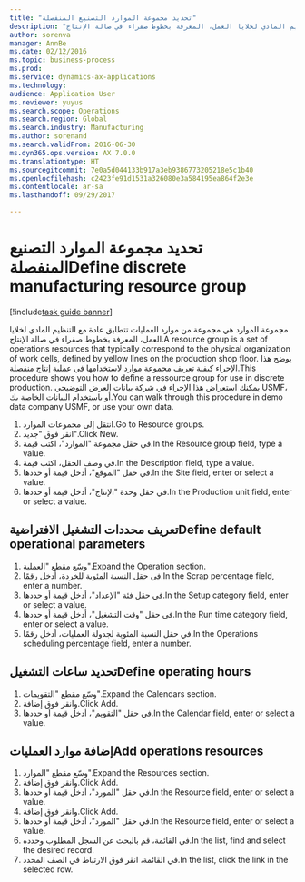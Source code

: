 ```yaml
--- 
title: "تحديد مجموعة الموارد التصنيع المنفصلة"
description: "مجموعة الموارد هي مجموعة من موارد العمليات تتطابق عادة مع التنظيم المادي لخلايا العمل، المعرفة بخطوط صفراء في صالة الإنتاج."
author: sorenva
manager: AnnBe
ms.date: 02/12/2016
ms.topic: business-process
ms.prod: 
ms.service: dynamics-ax-applications
ms.technology: 
audience: Application User
ms.reviewer: yuyus
ms.search.scope: Operations
ms.search.region: Global
ms.search.industry: Manufacturing
ms.author: sorenand
ms.search.validFrom: 2016-06-30
ms.dyn365.ops.version: AX 7.0.0
ms.translationtype: HT
ms.sourcegitcommit: 7e0a5d044133b917a3eb9386773205218e5c1b40
ms.openlocfilehash: c2423fe91d1531a326080e3a584195ea864f2e3e
ms.contentlocale: ar-sa
ms.lasthandoff: 09/29/2017

---
```

# <a name="define-discrete-manufacturing-resource-group"></a><span data-ttu-id="9e7a0-103">تحديد مجموعة الموارد التصنيع المنفصلة</span><span class="sxs-lookup"><span data-stu-id="9e7a0-103">Define discrete manufacturing resource group</span></span>

[!include[task guide banner](../../includes/task-guide-banner.md)]

<span data-ttu-id="9e7a0-104">مجموعة الموارد هي مجموعة من موارد العمليات تتطابق عادة مع التنظيم المادي لخلايا العمل، المعرفة بخطوط صفراء في صالة الإنتاج.</span><span class="sxs-lookup"><span data-stu-id="9e7a0-104">A resource group is a set of operations resources that typically correspond to the physical organization of work cells, defined by yellow lines on the production shop floor.</span></span> <span data-ttu-id="9e7a0-105">يوضح هذا الإجراء كيفية تعريف مجموعة موارد لاستخدامها في عملية إنتاج منفصلة.</span><span class="sxs-lookup"><span data-stu-id="9e7a0-105">This procedure shows you how to define a ressource group for use in discrete production.</span></span> <span data-ttu-id="9e7a0-106">يمكنك استعراض هذا الإجراء في شركة بيانات العرض التوضيحي USMF، أو باستخدام البيانات الخاصة بك.</span><span class="sxs-lookup"><span data-stu-id="9e7a0-106">You can walk through this procedure in demo data company USMF, or use your own data.</span></span>

1. <span data-ttu-id="9e7a0-107">انتقل إلى مجموعات الموارد.</span><span class="sxs-lookup"><span data-stu-id="9e7a0-107">Go to Resource groups.</span></span>
2. <span data-ttu-id="9e7a0-108">انقر فوق "جديد".</span><span class="sxs-lookup"><span data-stu-id="9e7a0-108">Click New.</span></span>
3. <span data-ttu-id="9e7a0-109">في حقل مجموعة "الموارد"، اكتب قيمة.</span><span class="sxs-lookup"><span data-stu-id="9e7a0-109">In the Resource group field, type a value.</span></span>
4. <span data-ttu-id="9e7a0-110">في وصف الحقل، اكتب قيمة.</span><span class="sxs-lookup"><span data-stu-id="9e7a0-110">In the Description field, type a value.</span></span>
5. <span data-ttu-id="9e7a0-111">في حقل "الموقع"، أدخل قيمة أو حددها.</span><span class="sxs-lookup"><span data-stu-id="9e7a0-111">In the Site field, enter or select a value.</span></span>
6. <span data-ttu-id="9e7a0-112">في حقل وحدة "الإنتاج"، أدخل قيمة أو حددها.</span><span class="sxs-lookup"><span data-stu-id="9e7a0-112">In the Production unit field, enter or select a value.</span></span>

## <a name="define-default-operational-parameters"></a><span data-ttu-id="9e7a0-113">تعريف محددات التشغيل الافتراضية</span><span class="sxs-lookup"><span data-stu-id="9e7a0-113">Define default operational parameters</span></span>
1. <span data-ttu-id="9e7a0-114">وسّع مقطع "العملية".</span><span class="sxs-lookup"><span data-stu-id="9e7a0-114">Expand the Operation section.</span></span>
2. <span data-ttu-id="9e7a0-115">في حقل النسبة المئوية للخردة، أدخل رقمًا.</span><span class="sxs-lookup"><span data-stu-id="9e7a0-115">In the Scrap percentage field, enter a number.</span></span>
3. <span data-ttu-id="9e7a0-116">في حقل فئة "الإعداد"، أدخل قيمة أو حددها.</span><span class="sxs-lookup"><span data-stu-id="9e7a0-116">In the Setup category field, enter or select a value.</span></span>
4. <span data-ttu-id="9e7a0-117">في حقل "وقت التشغيل"، أدخل قيمة أو حددها.</span><span class="sxs-lookup"><span data-stu-id="9e7a0-117">In the Run time category field, enter or select a value.</span></span>
5. <span data-ttu-id="9e7a0-118">في حقل النسبة المئوية لجدولة العمليات، أدخل رقمًا.</span><span class="sxs-lookup"><span data-stu-id="9e7a0-118">In the Operations scheduling percentage field, enter a number.</span></span>

## <a name="define-operating-hours"></a><span data-ttu-id="9e7a0-119">تحديد ساعات التشغيل</span><span class="sxs-lookup"><span data-stu-id="9e7a0-119">Define operating hours</span></span>
1. <span data-ttu-id="9e7a0-120">وسّع مقطع "التقويمات".</span><span class="sxs-lookup"><span data-stu-id="9e7a0-120">Expand the Calendars section.</span></span>
2. <span data-ttu-id="9e7a0-121">وانقر فوق إضافة.</span><span class="sxs-lookup"><span data-stu-id="9e7a0-121">Click Add.</span></span>
3. <span data-ttu-id="9e7a0-122">في حقل "التقويم"، أدخل قيمة أو حددها.</span><span class="sxs-lookup"><span data-stu-id="9e7a0-122">In the Calendar field, enter or select a value.</span></span>

## <a name="add-operations-resources"></a><span data-ttu-id="9e7a0-123">إضافة موارد العمليات</span><span class="sxs-lookup"><span data-stu-id="9e7a0-123">Add operations resources</span></span>
1. <span data-ttu-id="9e7a0-124">وسّع مقطع "الموارد".</span><span class="sxs-lookup"><span data-stu-id="9e7a0-124">Expand the Resources section.</span></span>
2. <span data-ttu-id="9e7a0-125">وانقر فوق إضافة.</span><span class="sxs-lookup"><span data-stu-id="9e7a0-125">Click Add.</span></span>
3. <span data-ttu-id="9e7a0-126">في حقل "المورد"، أدخل قيمة أو حددها.</span><span class="sxs-lookup"><span data-stu-id="9e7a0-126">In the Resource field, enter or select a value.</span></span>
4. <span data-ttu-id="9e7a0-127">وانقر فوق إضافة.</span><span class="sxs-lookup"><span data-stu-id="9e7a0-127">Click Add.</span></span>
5. <span data-ttu-id="9e7a0-128">في حقل "المورد"، أدخل قيمة أو حددها.</span><span class="sxs-lookup"><span data-stu-id="9e7a0-128">In the Resource field, enter or select a value.</span></span>
6. <span data-ttu-id="9e7a0-129">في القائمة، قم بالبحث عن السجل المطلوب وحدده.</span><span class="sxs-lookup"><span data-stu-id="9e7a0-129">In the list, find and select the desired record.</span></span>
7. <span data-ttu-id="9e7a0-130">في القائمة، انقر فوق الارتباط في الصف المحدد.</span><span class="sxs-lookup"><span data-stu-id="9e7a0-130">In the list, click the link in the selected row.</span></span>


